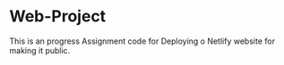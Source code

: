 # Web-Project
This is an progress Assignment code for Deploying o Netlify website for making it public.
